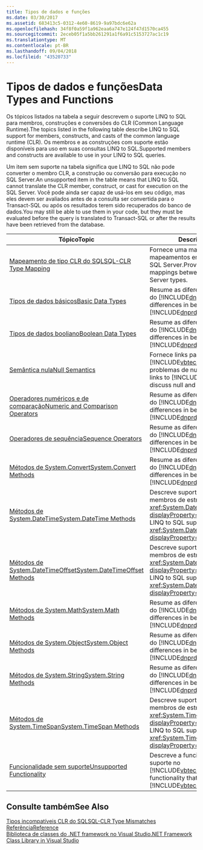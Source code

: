 ```yaml
---
title: Tipos de dados e funções
ms.date: 03/30/2017
ms.assetid: 683413c5-0312-4e60-8619-9a97bdc6e62a
ms.openlocfilehash: 34f8f0a59f1a962eaa6a747e124f47d1570ca455
ms.sourcegitcommit: 2eceb05f1a5bb261291a1f6a91c5153727ac1c19
ms.translationtype: MT
ms.contentlocale: pt-BR
ms.lasthandoff: 09/04/2018
ms.locfileid: "43520733"
---
```

# <a name="data-types-and-functions"></a><span data-ttu-id="672e4-102">Tipos de dados e funções</span><span class="sxs-lookup"><span data-stu-id="672e4-102">Data Types and Functions</span></span>
<span data-ttu-id="672e4-103">Os tópicos listados na tabela a seguir descrevem o suporte LINQ to SQL para membros, construções e conversões do CLR (Common Language Runtime).</span><span class="sxs-lookup"><span data-stu-id="672e4-103">The topics listed in the following table describe LINQ to SQL support for members, constructs, and casts of the common language runtime (CLR).</span></span> <span data-ttu-id="672e4-104">Os membros e as construções com suporte estão disponíveis para uso em suas consultas LINQ to SQL.</span><span class="sxs-lookup"><span data-stu-id="672e4-104">Supported members and constructs are available to use in your LINQ to SQL queries.</span></span>  
  
 <span data-ttu-id="672e4-105">Um item sem suporte na tabela significa que LINQ to SQL não pode converter o membro CLR, a construção ou conversão para execução no SQL Server.</span><span class="sxs-lookup"><span data-stu-id="672e4-105">An unsupported item in the table means that LINQ to SQL cannot translate the CLR member, construct, or cast for execution on the SQL Server.</span></span> <span data-ttu-id="672e4-106">Você pode ainda ser capaz de usá-los em seu código, mas eles devem ser avaliados antes de a consulta ser convertida para o Transact-SQL ou após os resultados terem sido recuperados do banco de dados.</span><span class="sxs-lookup"><span data-stu-id="672e4-106">You may still be able to use them in your code, but they must be evaluated before the query is translated to Transact-SQL or after the results have been retrieved from the database.</span></span>  
  
|<span data-ttu-id="672e4-107">Tópico</span><span class="sxs-lookup"><span data-stu-id="672e4-107">Topic</span></span>|<span data-ttu-id="672e4-108">Descrição</span><span class="sxs-lookup"><span data-stu-id="672e4-108">Description</span></span>|  
|-----------|-----------------|  
|[<span data-ttu-id="672e4-109">Mapeamento de tipo CLR do SQL</span><span class="sxs-lookup"><span data-stu-id="672e4-109">SQL-CLR Type Mapping</span></span>](../../../../../../docs/framework/data/adonet/sql/linq/sql-clr-type-mapping.md)|<span data-ttu-id="672e4-110">Fornece uma matriz detalhada de mapeamentos entre os tipos de CLR e SQL Server.</span><span class="sxs-lookup"><span data-stu-id="672e4-110">Provides a detailed matrix of mappings between CLR types and SQL Server types.</span></span>|  
|[<span data-ttu-id="672e4-111">Tipos de dados básicos</span><span class="sxs-lookup"><span data-stu-id="672e4-111">Basic Data Types</span></span>](../../../../../../docs/framework/data/adonet/sql/linq/basic-data-types.md)|<span data-ttu-id="672e4-112">Resume as diferenças de comportamento do [!INCLUDE[dnprdnshort](../../../../../../includes/dnprdnshort-md.md)].</span><span class="sxs-lookup"><span data-stu-id="672e4-112">Summarizes differences in behavior from the [!INCLUDE[dnprdnshort](../../../../../../includes/dnprdnshort-md.md)].</span></span>|  
|[<span data-ttu-id="672e4-113">Tipos de dados booliano</span><span class="sxs-lookup"><span data-stu-id="672e4-113">Boolean Data Types</span></span>](../../../../../../docs/framework/data/adonet/sql/linq/boolean-data-types.md)|<span data-ttu-id="672e4-114">Resume as diferenças de comportamento do [!INCLUDE[dnprdnshort](../../../../../../includes/dnprdnshort-md.md)].</span><span class="sxs-lookup"><span data-stu-id="672e4-114">Summarizes differences in behavior from the [!INCLUDE[dnprdnshort](../../../../../../includes/dnprdnshort-md.md)].</span></span>|  
|[<span data-ttu-id="672e4-115">Semântica nula</span><span class="sxs-lookup"><span data-stu-id="672e4-115">Null Semantics</span></span>](../../../../../../docs/framework/data/adonet/sql/linq/null-semantics.md)|<span data-ttu-id="672e4-116">Fornece links para os tópicos do [!INCLUDE[vbtecdlinq](../../../../../../includes/vbtecdlinq-md.md)] que discutem problemas de nulo e anulável.</span><span class="sxs-lookup"><span data-stu-id="672e4-116">Provides links to [!INCLUDE[vbtecdlinq](../../../../../../includes/vbtecdlinq-md.md)] topics that discuss null and nullable issues.</span></span>|  
|[<span data-ttu-id="672e4-117">Operadores numéricos e de comparação</span><span class="sxs-lookup"><span data-stu-id="672e4-117">Numeric and Comparison Operators</span></span>](../../../../../../docs/framework/data/adonet/sql/linq/numeric-and-comparison-operators.md)|<span data-ttu-id="672e4-118">Resume as diferenças de comportamento do [!INCLUDE[dnprdnshort](../../../../../../includes/dnprdnshort-md.md)].</span><span class="sxs-lookup"><span data-stu-id="672e4-118">Summarizes differences in behavior from the [!INCLUDE[dnprdnshort](../../../../../../includes/dnprdnshort-md.md)].</span></span>|  
|[<span data-ttu-id="672e4-119">Operadores de sequência</span><span class="sxs-lookup"><span data-stu-id="672e4-119">Sequence Operators</span></span>](../../../../../../docs/framework/data/adonet/sql/linq/sequence-operators.md)|<span data-ttu-id="672e4-120">Resume as diferenças de comportamento do [!INCLUDE[dnprdnshort](../../../../../../includes/dnprdnshort-md.md)].</span><span class="sxs-lookup"><span data-stu-id="672e4-120">Summarizes differences in behavior from the [!INCLUDE[dnprdnshort](../../../../../../includes/dnprdnshort-md.md)].</span></span>|  
|[<span data-ttu-id="672e4-121">Métodos de System.Convert</span><span class="sxs-lookup"><span data-stu-id="672e4-121">System.Convert Methods</span></span>](../../../../../../docs/framework/data/adonet/sql/linq/system-convert-methods.md)|<span data-ttu-id="672e4-122">Resume as diferenças de comportamento do [!INCLUDE[dnprdnshort](../../../../../../includes/dnprdnshort-md.md)].</span><span class="sxs-lookup"><span data-stu-id="672e4-122">Summarizes differences in behavior from the [!INCLUDE[dnprdnshort](../../../../../../includes/dnprdnshort-md.md)].</span></span>|  
|[<span data-ttu-id="672e4-123">Métodos de System.DateTime</span><span class="sxs-lookup"><span data-stu-id="672e4-123">System.DateTime Methods</span></span>](../../../../../../docs/framework/data/adonet/sql/linq/system-datetime-methods.md)|<span data-ttu-id="672e4-124">Descreve suporte do LINQ to SQL para membros de estrutura <xref:System.DateTime?displayProperty=nameWithType>.</span><span class="sxs-lookup"><span data-stu-id="672e4-124">Describes LINQ to SQL support for members of the <xref:System.DateTime?displayProperty=nameWithType> structure.</span></span>|  
|[<span data-ttu-id="672e4-125">Métodos de System.DateTimeOffset</span><span class="sxs-lookup"><span data-stu-id="672e4-125">System.DateTimeOffset Methods</span></span>](../../../../../../docs/framework/data/adonet/sql/linq/system-datetimeoffset-methods.md)|<span data-ttu-id="672e4-126">Descreve suporte do LINQ to SQL para membros de estrutura <xref:System.DateTimeOffset?displayProperty=nameWithType>.</span><span class="sxs-lookup"><span data-stu-id="672e4-126">Describes LINQ to SQL support for members of the <xref:System.DateTimeOffset?displayProperty=nameWithType> structure.</span></span>|  
|[<span data-ttu-id="672e4-127">Métodos de System.Math</span><span class="sxs-lookup"><span data-stu-id="672e4-127">System.Math Methods</span></span>](../../../../../../docs/framework/data/adonet/sql/linq/system-math-methods.md)|<span data-ttu-id="672e4-128">Resume as diferenças de comportamento do [!INCLUDE[dnprdnshort](../../../../../../includes/dnprdnshort-md.md)].</span><span class="sxs-lookup"><span data-stu-id="672e4-128">Summarizes differences in behavior from the [!INCLUDE[dnprdnshort](../../../../../../includes/dnprdnshort-md.md)].</span></span>|  
|[<span data-ttu-id="672e4-129">Métodos de System.Object</span><span class="sxs-lookup"><span data-stu-id="672e4-129">System.Object Methods</span></span>](../../../../../../docs/framework/data/adonet/sql/linq/system-object-methods.md)|<span data-ttu-id="672e4-130">Resume as diferenças de comportamento do [!INCLUDE[dnprdnshort](../../../../../../includes/dnprdnshort-md.md)].</span><span class="sxs-lookup"><span data-stu-id="672e4-130">Summarizes differences in behavior from the [!INCLUDE[dnprdnshort](../../../../../../includes/dnprdnshort-md.md)].</span></span>|  
|[<span data-ttu-id="672e4-131">Métodos de System.String</span><span class="sxs-lookup"><span data-stu-id="672e4-131">System.String Methods</span></span>](../../../../../../docs/framework/data/adonet/sql/linq/system-string-methods.md)|<span data-ttu-id="672e4-132">Resume as diferenças de comportamento do [!INCLUDE[dnprdnshort](../../../../../../includes/dnprdnshort-md.md)].</span><span class="sxs-lookup"><span data-stu-id="672e4-132">Summarizes differences in behavior from the [!INCLUDE[dnprdnshort](../../../../../../includes/dnprdnshort-md.md)].</span></span>|  
|[<span data-ttu-id="672e4-133">Métodos de System.TimeSpan</span><span class="sxs-lookup"><span data-stu-id="672e4-133">System.TimeSpan Methods</span></span>](../../../../../../docs/framework/data/adonet/sql/linq/system-timespan-methods.md)|<span data-ttu-id="672e4-134">Descreve suporte do LINQ to SQL para membros de estrutura <xref:System.TimeSpan?displayProperty=nameWithType>.</span><span class="sxs-lookup"><span data-stu-id="672e4-134">Describes LINQ to SQL support for members of the <xref:System.TimeSpan?displayProperty=nameWithType> structure.</span></span>|  
|[<span data-ttu-id="672e4-135">Funcionalidade sem suporte</span><span class="sxs-lookup"><span data-stu-id="672e4-135">Unsupported Functionality</span></span>](../../../../../../docs/framework/data/adonet/sql/linq/unsupported-functionality.md)|<span data-ttu-id="672e4-136">Descreve a funcionalidade que não tem suporte no [!INCLUDE[vbtecdlinq](../../../../../../includes/vbtecdlinq-md.md)].</span><span class="sxs-lookup"><span data-stu-id="672e4-136">Describes functionality that is not supported in [!INCLUDE[vbtecdlinq](../../../../../../includes/vbtecdlinq-md.md)].</span></span>|  
  
## <a name="see-also"></a><span data-ttu-id="672e4-137">Consulte também</span><span class="sxs-lookup"><span data-stu-id="672e4-137">See Also</span></span>  
 [<span data-ttu-id="672e4-138">Tipos incompatíveis CLR do SQL</span><span class="sxs-lookup"><span data-stu-id="672e4-138">SQL-CLR Type Mismatches</span></span>](../../../../../../docs/framework/data/adonet/sql/linq/sql-clr-type-mismatches.md)  
 [<span data-ttu-id="672e4-139">Referência</span><span class="sxs-lookup"><span data-stu-id="672e4-139">Reference</span></span>](../../../../../../docs/framework/data/adonet/sql/linq/reference.md)  
 [<span data-ttu-id="672e4-140">Biblioteca de classes do .NET framework no Visual Studio</span><span class="sxs-lookup"><span data-stu-id="672e4-140">.NET Framework Class Library in Visual Studio</span></span>](https://msdn.microsoft.com/library/a03e374c-3d5c-4169-937b-49857ab273ae)

